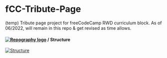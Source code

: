# fCC-Tribute-Page

(temp) Tribute page project for freeCodeCamp RWD curriculum block.  As of 06/2022, will remain in this repo & get revised as time allows.

#### [![Repography logo](https://images.repography.com/logo.svg)](https://repography.com) / Structure
[![Structure](https://images.repography.com/27007926/bobkarr72/freeCodeCamp-Tribute-Page/structure/778051806ec81e0ebbbbca331b9d9dd0_table.svg)](https://github.com/bobkarr72/freeCodeCamp-Tribute-Page)
